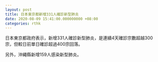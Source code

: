 ```yaml
---
layout: post
title: 日本東京都新增331人確診新型肺炎
date: 2020-08-09 15:41:00.000000000 +08:00
categories: rthk
---
```


日本東京都政府表示，新增331人確診新型肺炎，是連續4天確診宗數超越300宗，但較日前單日確診超過400宗回落。

另外，沖繩縣新增159人感染新型肺炎。
